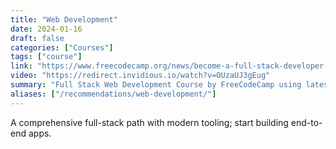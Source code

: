 ```yaml
---
title: "Web Development"
date: 2024-01-16
draft: false
categories: ["Courses"]
tags: ["course"]
link: "https://www.freecodecamp.org/news/become-a-full-stack-developer-with-svelte/"
video: "https://redirect.invidious.io/watch?v=OUzaUJ3gEug"
summary: "Full Stack Web Development Course by FreeCodeCamp using latest technologies"
aliases: ["/recommendations/web-development/"]
---
```


A comprehensive full-stack path with modern tooling; start building end-to-end apps.
